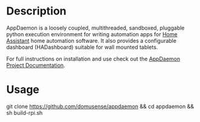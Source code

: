 Description
===========

AppDaemon is a loosely coupled, multithreaded, sandboxed, pluggable python
execution environment for writing automation apps for [Home
Assistant](https://home-assistant.io/) home automation software. It also provides a configurable dashboard (HADashboard)
suitable for wall mounted tablets.

For full instructions on installation and use check out the [AppDaemon Project Documentation](http://appdaemon.readthedocs.io).

Usage
===========
git clone https://github.com/domusense/appdaemon && cd appdaemon && sh build-rpi.sh
